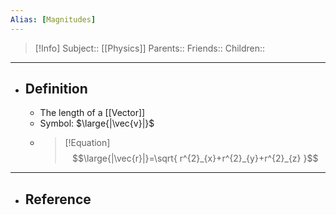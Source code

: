 ```yaml
---
Alias: [Magnitudes]
---
```

> [!Info]
> Subject:: [[Physics]]
> Parents:: 
> Friends:: 
> Children:: 
---
- ## Definition
	- The length of a [[Vector]]
	- Symbol: $\large{|\vec{v}|}$
	- > [!Equation]
	  > $$\large{|\vec{r}|}=\sqrt{ r^{2}_{x}+r^{2}_{y}+r^{2}_{z} }$$
---
- ## Reference